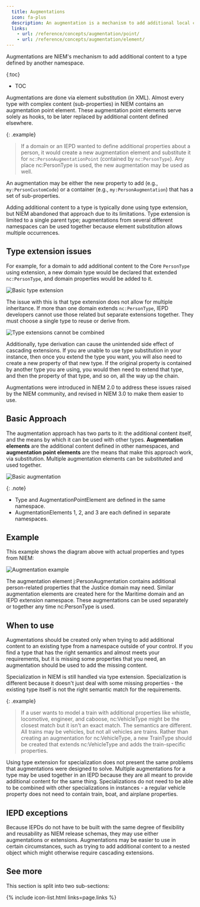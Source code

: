 ```yaml
---
  title: Augmentations
  icon: fa-plus
  description: An augmentation is a mechanism to add additional local content to NIEM types defined in other namespaces.
  links:
    - url: /reference/concepts/augmentation/point/
    - url: /reference/concepts/augmentation/element/
---
```


Augmentations are NIEM's mechanism to add additional content to a type defined by another namespace.

{:toc}
- TOC

Augmentations are done via element substitution (in XML).  Almost every type with complex content (sub-properties) in NIEM contains an augmentation point element.  These augmentation point elements serve solely as hooks, to be later replaced by additional content defined elsewhere.

{: .example}
> If a domain or an IEPD wanted to define additional properties about a person, it would create a new augmentation element and substitute it for `nc:PersonAugmentationPoint` (contained by `nc:PersonType`).  Any place nc:PersonType is used, the new augmentation may be used as well.

An augmentation may be either the new property to add (e.g., `my:PersonCustomCode`) or a container (e.g., `my:PersonAugmentation`) that has a set of sub-properties.

Adding additional content to a type is typically done using type extension, but NIEM abandoned that approach due to its limitations.  Type extension is limited to a single parent type; augmentations from several different namespaces can be used together because element substitution allows multiple occurrences.

<!--more-->

## Type extension issues

For example, for a domain to add additional content to the Core `PersonType` using extension, a new domain type would be declared that extended `nc:PersonType`, and domain properties would be added to it.

![Basic type extension](images/type-ext-basic.png)

The issue with this is that type extension does not allow for multiple inheritance.  If more than one domain extends `nc:PersonType`, IEPD developers cannot use those related but separate extensions together.  They must choose a single type to reuse or derive from.

![Type extensions cannot be combined](images/type-ext.png)

Additionally, type derivation can cause the unintended side effect of cascading extensions.  If you are unable to use type substitution in your instance, then once you extend the type you want, you will also need to create a new property of that new type.  If the original property is contained by another type you are using, you would then need to extend that type, and then the property of that type, and so on, all the way up the chain.

Augmentations were introduced in NIEM 2.0 to address these issues raised by the NIEM community, and revised in NIEM 3.0 to make them easier to use.

## Basic Approach

The augmentation approach has two parts to it: the additional content itself, and the means by which it can be used with other types.  **Augmentation elements** are the additional content defined in other namespaces, and **augmentation point elements** are the means that make this approach work, via substitution.  Multiple augmentation elements can be substituted and used together.

![Basic augmentation](images/aug-basic.png)

{: .note}
- Type and AugmentationPointElement are defined in the same namespace.
- AugmentationElements 1, 2, and 3 are each defined in separate namespaces.

## Example

This example shows the diagram above with actual properties and types from NIEM:

![Augmentation example](images/aug-example.png)

The augmentation element j:PersonAugmentation contains additional person-related properties that the Justice domain may need.  Similar augmentation elements are created here for the Maritime domain and an IEPD extension namespace.  These augmentations can be used separately or together any time nc:PersonType is used.

## When to use

Augmentations should be created only when trying to add additional content to an existing type from a namespace outside of your control.  If you find a type that has the right semantics and almost meets your requirements, but it is missing some properties that you need, an augmentation should be used to add the missing content.

Specialization in NIEM is still handled via type extension.  Specialization is different because it doesn't just deal with some missing properties - the existing type itself is not the right semantic match for the requirements.

{: .example}
> If a user wants to model a train with additional properties like whistle, locomotive, engineer, and caboose, nc:VehicleType might be the closest match but it isn't an exact match.  The semantics are different.  All trains may be vehicles, but not all vehicles are trains.  Rather than creating an augmentation for nc:VehicleType, a new TrainType should be created that extends nc:VehicleType and adds the train-specific properties.

Using type extension for specialization does not present the same problems that augmentations were designed to solve.  Multiple augmentations for a type may be used together in an IEPD because they are all meant to provide additional content for the same thing.  Specializations do not need to be able to be combined with other specializations in instances - a regular vehicle property does not need to contain train, boat, and airplane properties.

## IEPD exceptions

Because IEPDs do not have to be built with the same degree of flexibility and reusability as NIEM release schemas, they may use either augmentations or extensions. Augmentations may be easier to use in certain circumstances, such as trying to add additional content to a nested object which might otherwise require cascading extensions.

## See more

This section is split into two sub-sections:

{% include icon-list.html links=page.links %}
